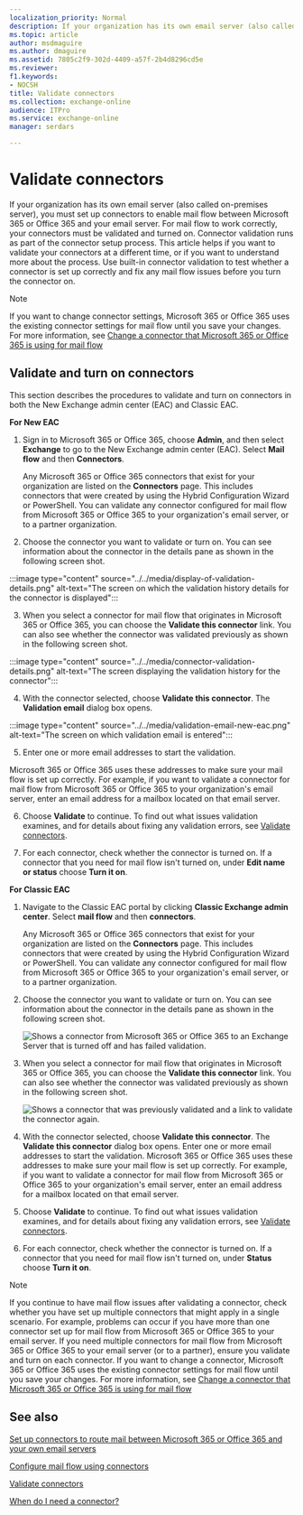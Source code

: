 ```yaml
---
localization_priority: Normal
description: If your organization has its own email server (also called on-premises server), you must set up connectors to enable mail flow between Microsoft 365 or Office 365 and your email server. For mail flow to work correctly, your connectors must be validated and turned on. Connector validation runs as part of the connector setup process. This article helps if you want to validate your connectors at a different time, or if you want to understand more about the process. Use built-in connector validation to test whether a connector is set up correctly and fix any mail flow issues before you turn the connector on.
ms.topic: article
author: msdmaguire
ms.author: dmaguire
ms.assetid: 7805c2f9-302d-4409-a57f-2b4d8296cd5e
ms.reviewer: 
f1.keywords:
- NOCSH
title: Validate connectors
ms.collection: exchange-online
audience: ITPro
ms.service: exchange-online
manager: serdars

---
```


# Validate connectors

If your organization has its own email server (also called on-premises server), you must set up connectors to enable mail flow between Microsoft 365 or Office 365 and your email server. For mail flow to work correctly, your connectors must be validated and turned on. Connector validation runs as part of the connector setup process. This article helps if you want to validate your connectors at a different time, or if you want to understand more about the process. Use built-in connector validation to test whether a connector is set up correctly and fix any mail flow issues before you turn the connector on.

> [!NOTE]
> If you want to change connector settings, Microsoft 365 or Office 365 uses the existing connector settings for mail flow until you save your changes. For more information, see [Change a connector that Microsoft 365 or Office 365 is using for mail flow](set-up-connectors-to-route-mail.md#change-a-connector-that-microsoft-365-or-office-365-is-using-for-mail-flow)

## Validate and turn on connectors

This section describes the procedures to validate and turn on connectors in both the New Exchange admin center (EAC) and Classic EAC.

 **For New EAC**

1. Sign in to Microsoft 365 or Office 365, choose **Admin**, and then select **Exchange** to go to the New Exchange admin center (EAC). Select **Mail flow** and then **Connectors**.

   Any Microsoft 365 or Office 365 connectors that exist for your organization are listed on the **Connectors** page. This includes connectors that were created by using the Hybrid Configuration Wizard or PowerShell. You can validate any connector configured for mail flow from Microsoft 365 or Office 365 to your organization's email server, or to a partner organization.

2. Choose the connector you want to validate or turn on. You can see information about the connector in the details pane as shown in the following screen shot.

:::image type="content" source="../../media/display-of-validation-details.png" alt-text="The screen on which the validation history details for the connector is displayed":::

3. When you select a connector for mail flow that originates in Microsoft 365 or Office 365, you can choose the **Validate this connector** link. You can also see whether the connector was validated previously as shown in the following screen shot.

:::image type="content" source="../../media/connector-validation-details.png" alt-text="The screen displaying the validation history for the connector":::

4. With the connector selected, choose **Validate this connector**. The **Validation email** dialog box opens.

:::image type="content" source="../../media/validation-email-new-eac.png" alt-text="The screen on which validation email is entered":::

5. Enter one or more email addresses to start the validation. 

Microsoft 365 or Office 365 uses these addresses to make sure your mail flow is set up correctly. For example, if you want to validate a connector for mail flow from Microsoft 365 or Office 365 to your organization's email server, enter an email address for a mailbox located on that email server.

6. Choose **Validate** to continue. To find out what issues validation examines, and for details about fixing any validation errors, see [Validate connectors](validate-connectors.md).

7. For each connector, check whether the connector is turned on. If a connector that you need for mail flow isn't turned on, under **Edit name or status** choose **Turn it on**.

**For Classic EAC**

1. Navigate to the Classic EAC portal by clicking **Classic Exchange admin center**. Select **mail flow** and then **connectors**.

   Any Microsoft 365 or Office 365 connectors that exist for your organization are listed on the **Connectors** page. This includes connectors that were created by using the Hybrid Configuration Wizard or PowerShell. You can validate any connector configured for mail flow from Microsoft 365 or Office 365 to your organization's email server, or to a partner organization.

2. Choose the connector you want to validate or turn on. You can see information about the connector in the details pane as shown in the following screen shot.

   ![Shows a connector from Microsoft 365 or Office 365 to an Exchange Server that is turned off and has failed validation.](../../media/94d4c6ed-70d0-4a1d-915b-9d089f58d714.png)

3. When you select a connector for mail flow that originates in Microsoft 365 or Office 365, you can choose the **Validate this connector** link. You can also see whether the connector was validated previously as shown in the following screen shot.

   ![Shows a connector that was previously validated and a link to validate the connector again.](../../media/e563a5dd-5e3c-4e78-8d3b-1e4b05a8e5d1.png)

4. With the connector selected, choose **Validate this connector**. The **Validate this connector** dialog box opens. Enter one or more email addresses to start the validation. Microsoft 365 or Office 365 uses these addresses to make sure your mail flow is set up correctly. For example, if you want to validate a connector for mail flow from Microsoft 365 or Office 365 to your organization's email server, enter an email address for a mailbox located on that email server.

5. Choose **Validate** to continue. To find out what issues validation examines, and for details about fixing any validation errors, see [Validate connectors](validate-connectors.md).

6. For each connector, check whether the connector is turned on. If a connector that you need for mail flow isn't turned on, under **Status** choose **Turn it on**.

> [!NOTE]
> If you continue to have mail flow issues after validating a connector, check whether you have set up multiple connectors that might apply in a single scenario. For example, problems can occur if you have more than one connector set up for mail flow from Microsoft 365 or Office 365 to your email server. If you need multiple connectors for mail flow from Microsoft 365 or Office 365 to your email server (or to a partner), ensure you validate and turn on each connector. If you want to change a connector, Microsoft 365 or Office 365 uses the existing connector settings for mail flow until you save your changes. For more information, see [Change a connector that Microsoft 365 or Office 365 is using for mail flow](set-up-connectors-to-route-mail.md#change-a-connector-that-microsoft-365-or-office-365-is-using-for-mail-flow)

## See also

[Set up connectors to route mail between Microsoft 365 or Office 365 and your own email servers](set-up-connectors-to-route-mail.md)

[Configure mail flow using connectors](use-connectors-to-configure-mail-flow.md)

[Validate connectors](validate-connectors.md)

[When do I need a connector?](use-connectors-to-configure-mail-flow.md#when-do-i-need-a-connector)
